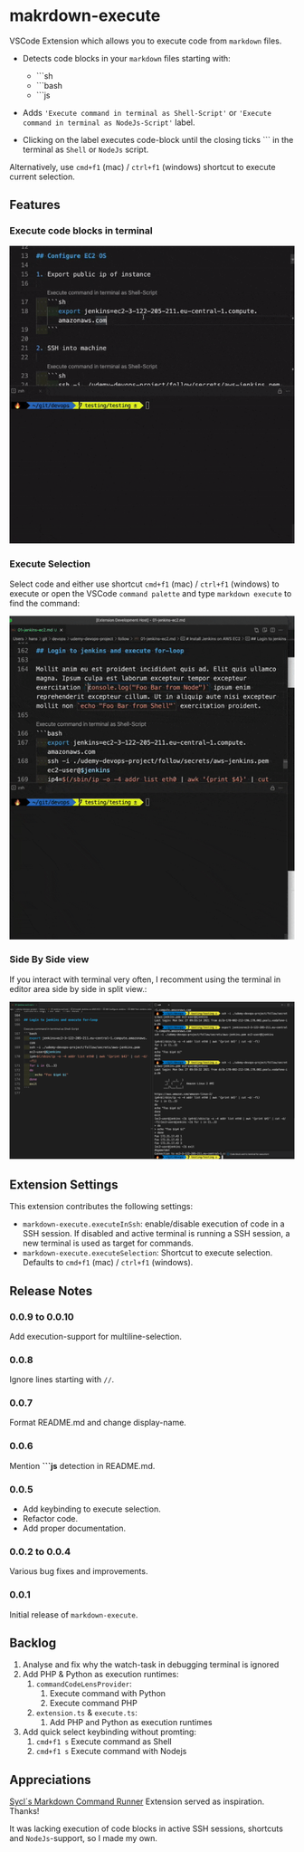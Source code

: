 # makrdown-execute

VSCode Extension which allows you to execute code from `markdown` files.

- Detects code blocks in your `markdown` files starting with:

  - \`\`\`sh
  - \`\`\`bash
  - \`\`\`js

- Adds `'Execute command in terminal as Shell-Script'` or `'Execute command in terminal as NodeJs-Script'` label.
- Clicking on the label executes code-block until the closing ticks \`\`\` in the terminal as `Shell` or `NodeJs` script.

Alternatively, use `cmd+f1` (mac) / `ctrl+f1` (windows) shortcut to execute current selection.

## Features

### Execute code blocks in terminal

![demo-execute](images/demo-execute.gif)

### Execute Selection

Select code and either use shortcut `cmd+f1` (mac) / `ctrl+f1` (windows) to execute or open the VSCode `command palette` and type `markdown execute` to find the command:

![demo-shortcut](images/demo-shortcut.gif)

### Side By Side view

If you interact with terminal very often, I recomment using the terminal in editor area side by side in split view.:

![side-by-side-view](images/side-by-side.png)

## Extension Settings

This extension contributes the following settings:

- `markdown-execute.executeInSsh`: enable/disable execution of code in a SSH session. If disabled and active terminal is running a SSH session, a new terminal is used as target for commands.
- `markdown-execute.executeSelection`: Shortcut to execute selection. Defaults to `cmd+f1` (mac) / `ctrl+f1` (windows).

## Release Notes

### 0.0.9 to 0.0.10

Add execution-support for multiline-selection.

### 0.0.8

Ignore lines starting with `//`.

### 0.0.7

Format README.md and change display-name.

### 0.0.6

Mention **\`\`\`js** detection in README.md.

### 0.0.5

- Add keybinding to execute selection.
- Refactor code.
- Add proper documentation.

### 0.0.2 to 0.0.4

Various bug fixes and improvements.

### 0.0.1

Initial release of `markdown-execute`.

## Backlog

1. Analyse and fix why the watch-task in debugging terminal is ignored
2. Add PHP & Python as execution runtimes:
   1. `commandCodeLensProvider`:
      1. Execute command with Python
      2. Execute command PHP
   2. `extension.ts` & `execute.ts`:
      1. Add PHP and Python as execution runtimes
3. Add quick select keybinding without promting:
   1. `cmd+f1 s` Execute command as Shell
   2. `cmd+f1 s` Execute command with Nodejs

## Appreciations

[Sycl´s Markdown Command Runner](https://marketplace.visualstudio.com/items?itemName=Sycl.markdown-command-runner) Extension served as inspiration. Thanks!

It was lacking execution of code blocks in active SSH sessions, shortcuts and `NodeJs`-support, so I made my own.
